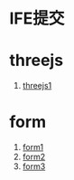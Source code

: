 # IFE提交
# threejs
1. <a href='https://pzzzzz.github.io/IFEbaidu2017/threeJS/test1/'>threejs1</a>

# form
1. <a href="https://pzzzzz.github.io/IFEbaidu2017/form/test1/">form1</a>
2. <a href="https://pzzzzz.github.io/IFEbaidu2017/form/test2/">form2</a>
3. <a href="https://pzzzzz.github.io/IFEbaidu2017/form/test3/">form3</a>
